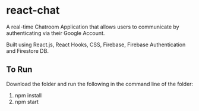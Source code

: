 # react-chat
A real-time Chatroom Application that allows users to communicate by authenticating via their Google Account.

Built using React.js, React Hooks, CSS, Firebase, Firebase Authentication and Firestore DB. 

## To Run
Download the folder and run the following in the command line of the folder:  
1) npm install  
2) npm start  
